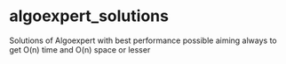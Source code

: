 # algoexpert_solutions
Solutions of Algoexpert
with best performance possible
aiming always to get O(n) time and O(n) space or lesser
